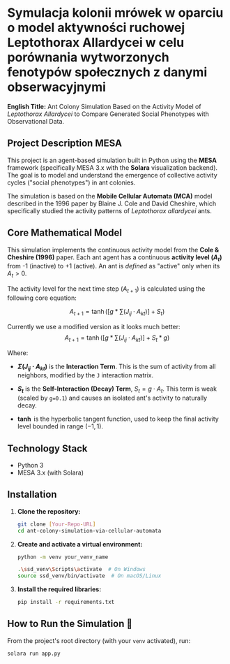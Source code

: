 # Symulacja kolonii mrówek w oparciu o model aktywności ruchowej Leptothorax Allardycei w celu porównania wytworzonych fenotypów społecznych z danymi obserwacyjnymi

**English Title:** Ant Colony Simulation Based on the Activity Model of *Leptothorax Allardycei* to Compare Generated Social Phenotypes with Observational Data.

## Project Description  MESA

This project is an agent-based simulation built in Python using the **MESA** framework (specifically MESA 3.x with the **Solara** visualization backend). The goal is to model and understand the emergence of collective activity cycles ("social phenotypes") in ant colonies.

The simulation is based on the **Mobile Cellular Automata (MCA)** model described in the 1996 paper by Blaine J. Cole and David Cheshire, which specifically studied the activity patterns of *Leptothorax allardycei* ants.

## Core Mathematical Model 

This simulation implements the continuous activity model from the **Cole & Cheshire (1996)** paper. Each ant agent has a continuous **activity level ($A_t$)** from -1 (inactive) to +1 (active). An ant is *defined* as "active" only when its $A_t > 0$.

The activity level for the next time step ($A_{t+1}$) is calculated using the following core equation:

$$A_{t+1} = \tanh( [g*\sum(J_{ij} \cdot A_{kt})] + S_t )$$

Currently we use a modified version as it looks much better:
$$A_{t+1} = \tanh( [g*\sum(J_{ij} \cdot A_{kt})] + S_t*g )$$

Where:
* **$\Sigma(J_{ij} \cdot A_{kt})$** is the **Interaction Term**. This is the sum of activity from all neighbors, modified by the `J` interaction matrix. 

* **$S_t$** is the **Self-Interaction (Decay) Term**, $S_t = g \cdot A_t$. This term is weak (scaled by `g=0.1`) and causes an isolated ant's activity to naturally decay.

* **$\tanh$** is the hyperbolic tangent function, used to keep the final activity level bounded in range $(-1, 1)$.

## Technology Stack 

* Python 3
* MESA 3.x (with Solara)

## Installation

1.  **Clone the repository:**
    ```bash
    git clone [Your-Repo-URL]
    cd ant-colony-simulation-via-cellular-automata
    ```

2.  **Create and activate a virtual environment:**
    ```bash
    python -m venv your_venv_name
    
    .\ssd_venv\Scripts\activate  # On Windows
    source ssd_venv/bin/activate  # On macOS/Linux
    ```

3.  **Install the required libraries:**
    ```bash
    pip install -r requirements.txt
    ```

## How to Run the Simulation 🚀

From the project's root directory (with your `venv` activated), run:

```bash
solara run app.py
```